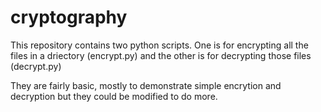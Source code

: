 # cryptography
This repository contains two python scripts. One is for encrypting all the files in a driectory (encrypt.py) 
and the other is for decrypting those files (decrypt.py)

They are fairly basic, mostly to demonstrate simple encrytion and decryption but they could be modified to do more.
